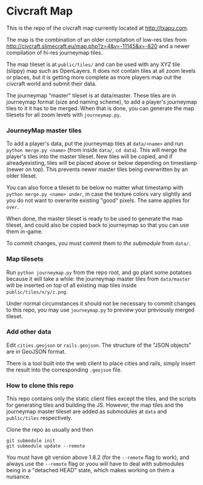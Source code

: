 Civcraft Map
============

This is the repo of the civcraft map currently located at http://txapu.com.

The map is the combination of an older compilation of low-res tiles from http://civcraft.slimecraft.eu/map.php?z=4&y=-11145&x=-820 and a newer compilation of hi-res journeymap tiles.

The map tileset is at `public/tiles/` and can be used with any XYZ tile (slippy) map such as OpenLayers. It does not contain tiles at all zoom levels or places, but it is getting more complete as more players map out the civcraft world and submit their data.

The journeymap "master" tileset is at data/master. These tiles are in journeymap format (size and naming scheme), to add a player's journeymap tiles to it it has to be merged. When that is done, you can generate the map tilesets for all zoom levels with `journeymap.py`.

### JourneyMap master tiles

To add a player's data, put the journeymap tiles at `data/<name>` and run `python merge.py <name>` (from inside `data/`, `cd data`). This will merge the player's tiles into the master tileset. New tiles will be copied, and if alreadyexisting, tiles will be placed above or below depending on timestamp (newer on top). This prevents newer master tiles being overwritten by an older tileset.

You can also force a tileset to be below no matter what timestamp with `python merge.py <name> under`, in case the texture colors vary slightly and you do not want to overwrite existing "good" pixels. The same applies for `over`.

When done, the master tileset is ready to be used to generate the map tileset, and could also be copied back to journeymap so that you can use them in-game.

To commit changes, you must commit them *to the submodule* from `data/`.

### Map tilesets

Run `python journeymap.py` from the repo root, and go plant some potatoes because it will take a while: the journeymap master tiles from `data/master` will be inserted on top of all existing map tiles inside `public/tiles/x/y/z.png`.

Under normal circumstances it should not be necessary to commit changes to this repo, you may use `journeymap.py` to preview your previously merged tileset.

### Add other data

Edit `cities.geojson` or `rails.geojson`. The structure of the "JSON objects" are in GeoJSON format.

There is a tool built into the web client to place cities and rails, simply insert the result into the corresponding `.geojson` file.

### How to clone this repo

This repo contains only the static client files except the tiles, and the scripts for generating tiles and building the JS. However, the map tiles and the journeymap master tileset are added as submodules at `data` and `public/tiles` respectively.

Clone the repo as usually and then

    git submodule init
    git submodule update --remote

You must have git version above 1.8.2 (for the `--remote` flag to work), and always use the `--remote` flag or yoou will have to deal with submodules being in a "detached HEAD" state, which makes working on them a nuisance.
